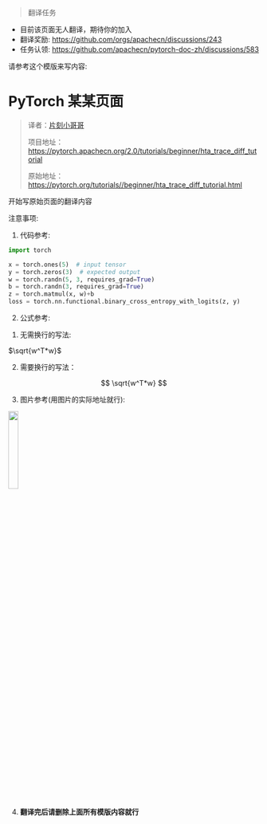 > 翻译任务

* 目前该页面无人翻译，期待你的加入
* 翻译奖励: https://github.com/orgs/apachecn/discussions/243
* 任务认领: https://github.com/apachecn/pytorch-doc-zh/discussions/583

请参考这个模版来写内容:


# PyTorch 某某页面

> 译者：[片刻小哥哥](https://github.com/jiangzhonglian)
>
> 项目地址：<https://pytorch.apachecn.org/2.0/tutorials/beginner/hta_trace_diff_tutorial>
>
> 原始地址：<https://pytorch.org/tutorials//beginner/hta_trace_diff_tutorial.html>

开始写原始页面的翻译内容



注意事项: 

1. 代码参考:

```py
import torch

x = torch.ones(5)  # input tensor
y = torch.zeros(3)  # expected output
w = torch.randn(5, 3, requires_grad=True)
b = torch.randn(3, requires_grad=True)
z = torch.matmul(x, w)+b
loss = torch.nn.functional.binary_cross_entropy_with_logits(z, y)
```

2. 公式参考:

1) 无需换行的写法: 

$\sqrt{w^T*w}$

2) 需要换行的写法：

$$
\sqrt{w^T*w}
$$

3. 图片参考(用图片的实际地址就行):

<img src='http://data.apachecn.org/img/logo/logo_green.png' width=20% />

4. **翻译完后请删除上面所有模版内容就行**